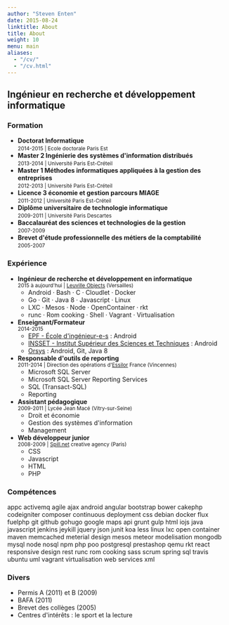 ```yaml
---
author: "Steven Enten"
date: 2015-08-24
linktitle: About
title: About
weight: 10
menu: main
aliases:
  - "/cv/"
  - "/cv.html"
---
```


## Ingénieur en recherche et développement informatique

### Formation

* __Doctorat Informatique__  
  <small>2014-2015 | Ecole doctorale Paris Est</small>
* __Master 2 Ingénierie des systèmes d'information distribués__  
  <small>2013-2014 | Université Paris Est-Créteil</small>
* __Master 1 Méthodes informatiques appliquées à la gestion des entreprises__  
  <small>2012-2013 | Université Paris Est-Créteil</small>
* __Licence 3 économie et gestion parcours MIAGE__  
  <small>2011-2012 | Université Paris Est-Créteil</small>
* __Diplôme universitaire de technologie informatique__  
  <small>2009-2011 | Université Paris Descartes</small>  
* __Baccalauréat des sciences et technologies de la gestion__  
  <small>2007-2009</small>
* __Brevet d'étude professionnelle des métiers de la comptabilité__  
  <small>2005-2007</small>

### Expérience

* __Ingénieur de recherche et développement en informatique__  
  <small>2015 à aujourd'hui | [Leuville Objects](http://leuville.com) (Versailles)</small>  
  * Android &middot; Bash &middot; C &middot; Cloudlet &middot; Docker
  * Go &middot; Git &middot; Java 8 &middot; Javascript &middot; Linux
  * LXC &middot; Mesos &middot; Node &middot; OpenContainer &middot; rkt
  * runc &middot; Rom cooking &middot; Shell &middot; Vagrant &middot; Virtualisation
* __Enseignant/Formateur__  
  <small>2014-2015</small>
  * [EPF - École d'ingénieur-e-s](http://www.epf.fr/fr) : Android
  * [INSSET - Institut Supérieur des Sciences et Techniques](http://www.insset.u-picardie.fr/) : Android
  * [Orsys](http://www.orsys.fr) : Android, Git, Java 8
* __Responsable d'outils de reporting__  
  <small>2011-2014 | Direction des opérations d'[Essilor](http://essilor.com) France (Vincennes)</small>  
  * Microsoft SQL Server
  * Microsoft SQL Server Reporting Services
  * SQL (Transact-SQL)
  * Reporting
* __Assistant pédagogique__  
  <small>2009-2011 | Lycée Jean Macé (Vitry-sur-Seine)</small>  
  * Droit et économie
  * Gestion des systèmes d'information
  * Management
* __Web développeur junior__  
  <small>2008-2009 | [Spill.net](http://spill.net) creative agency (Paris)</small>  
  * CSS
  * Javascript
  * HTML
  * PHP

### Compétences

<span class="label">appc</span>
<span class="label">activemq</span>
<span class="label">agile</span>
<span class="label">ajax</span>
<span class="label">android</span>
<span class="label">angular</span>
<span class="label">bootstrap</span>
<span class="label">bower</span>
<span class="label">cakephp</span>
<span class="label">codeigniter</span>
<span class="label">composer</span>
<span class="label">continuous deployment</span>
<span class="label">css</span>
<span class="label">debian</span>
<span class="label">docker</span>
<span class="label">flux</span>
<span class="label">fuelphp</span>
<span class="label">git</span>
<span class="label">github</span>
<span class="label">gohugo</span>
<span class="label">google maps api</span>
<span class="label">grunt</span>
<span class="label">gulp</span>
<span class="label">html</span>
<span class="label">iojs</span>
<span class="label">java</span>
<span class="label">javascript</span>
<span class="label">jenkins</span>
<span class="label">jeykill</span>
<span class="label">jquery</span>
<span class="label">json</span>
<span class="label">junit</span>
<span class="label">koa</span>
<span class="label">less</span>
<span class="label">linux</span>
<span class="label">lxc</span>
<span class="label">open container</span>
<span class="label">maven</span>
<span class="label">memcached</span>
<span class="label">meterial design</span>
<span class="label">mesos</span>
<span class="label">meteor</span>
<span class="label">modelisation</span>
<span class="label">mongodb</span>
<span class="label">mysql</span>
<span class="label">node</span>
<span class="label">nosql</span>
<span class="label">npm</span>
<span class="label">php</span>
<span class="label">poo</span>
<span class="label">postgresql</span>
<span class="label">prestashop</span>
<span class="label">qemu</span>
<span class="label">rkt</span>
<span class="label">react</span>
<span class="label">responsive design</span>
<span class="label">rest</span>
<span class="label">runc</span>
<span class="label">rom cooking</span>
<span class="label">sass</span>
<span class="label">scrum</span>
<span class="label">spring</span>
<span class="label">sql</span>
<span class="label">travis</span>
<span class="label">ubuntu</span>
<span class="label">uml</span>
<span class="label">vagrant</span>
<span class="label">virtualisation</span>
<span class="label">web services</span>
<span class="label">xml</span>

### Divers

* Permis A (2011) et B (2009)
* BAFA (2011)
* Brevet des collèges (2005)
* Centres d'intérêts : le sport et la lecture
